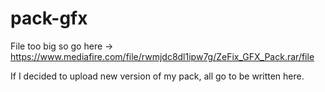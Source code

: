 # pack-gfx

File too big so go here -> https://www.mediafire.com/file/rwmjdc8dl1ipw7g/ZeFix_GFX_Pack.rar/file

If I decided to upload new version of my pack, all go to be written here.
